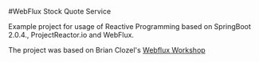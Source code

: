 #WebFlux Stock Quote Service

Example project for usage of Reactive Programming based on SpringBoot 2.0.4., ProjectReactor.io and WebFlux.

The project was based on Brian Clozel's [Webflux Workshop](https://github.com/bclozel/webflux-workshop)